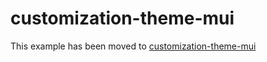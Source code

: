 # customization-theme-mui

This example has been moved to [customization-theme-mui](../../.././customization-theme-mui)
